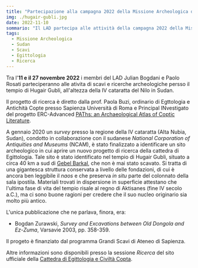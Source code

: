 ```yaml
---
title: "Partecipazione alla campagna 2022 della Missione Archeologica della Sapienza in Sudan"
img: ./hugair-gubli.jpg
date: 2022-11-10
sommario: "Il LAD partecipa alle attività della campagna 2022 della Missione Archeologica della Sapienza in Sudan, di prof. Paola Buzi"
tags:
  - Missione Archeologica
  - Sudan
  - Scavi
  - Egittologia
  - Ricerca
---
```


Tra l'**11 e il 27 novembre 2022** i membri del LAD Julian Bogdani e Paolo Rosati parteciperanno alle ativita di scavi e ricerche archeologiche persso il tempio di Hugair Gubli, all'altezza della IV cataratta del Nilo in Sudan.

Il progetto di ricerca è diretto dalla prof. Paola Buzi, ordinario di Egttologia e Antichità Copte presso Sapienza Università di Roma e Principal INvestigato del progetto ERC-Advanced [PAThs: an Archaeological Atlas of Coptic Literature](https://atlas.paths-erc.eu).

A gennaio 2020 un _survey_ presso la regione della IV cataratta (Alta Nubia, Sudan), condotto in collaborazione con il sudanese _National Corporation of Antiquities and Museums_ (NCAM), è stato finalizzato a identificare un sito archeologico in cui aprire un nuovo progetto di ricerca della cattedra di Egittologia. Tale sito è stato identificato nel tempio di Hugair Gubli, situato a circa 40 km a sud di [Gebel Barkal](https://it.wikipedia.org/wiki/Gebel_Barkal), che non è mai stato scavato. Si tratta di una gigantesca struttura conservata a livello delle fondazioni, di cui è ancora ben leggibile il _naos_ e che preserva _in situ_ parte del colonnato della sala ipostila. Materiali trovati in dispersione in superficie attestano che l'ultima fase di vita del tempio risale al regno di Aktisanes (fine IV secolo a.C.), ma ci sono buone ragioni per credere che il suo nucleo originario sia molto più antico.

L'unica pubblicazione che ne parlava, finora, era:
- Bogdan Zurawski, _Survey and Excavations between Old Dongola and Ez-Zuma_, Varsavie 2003, pp. 358-359.

Il progeto è finanziato dal programma Grandi Scavi di Ateneo di Sapienza.

Altre informazioni sono disponibili presso la sessione _Ricerca_ del sito ufficiale della [Cattedra di 
Egittologia e Civiltà Copta](https://sites.google.com/uniroma1.it/cattedra-egittologia-sapienza/ricerca).